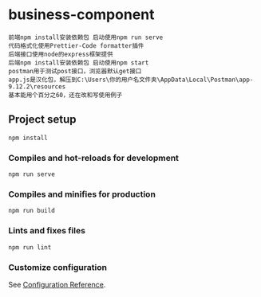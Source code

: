 # business-component
```
前端npm install安装依赖包 启动使用npm run serve
代码格式化使用Prettier-Code formatter插件
后端接口使用node的express框架提供
后端npm install安装依赖包 启动使用npm start
postman用于测试post接口，浏览器默认get接口
app.js是汉化包，解压到C:\Users\你的用户名文件夹\AppData\Local\Postman\app-9.12.2\resources
基本能用个百分之60，还在改和写使用例子
```

## Project setup
```
npm install
```

### Compiles and hot-reloads for development
```
npm run serve
```

### Compiles and minifies for production
```
npm run build
```

### Lints and fixes files
```
npm run lint
```

### Customize configuration
See [Configuration Reference](https://cli.vuejs.org/config/).
